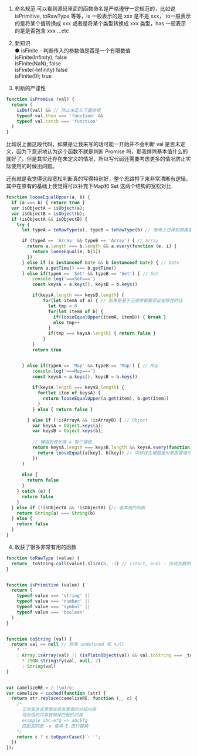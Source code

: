 1. 命名规范
可以看到源码里面的函数命名是严格遵守一定规范的，比如说 isPrimitive, toRawType 等等，is 一般表示的是 xxx 是不是 xxx， to一般表示的是将某个值转换成 xxx 或者是将某个类型转换成 xxx 类型，has 一般表示的是是否包含 xxx ...etc

2. 新知识  
● isFinite - 判断传入的参数值是否是一个有限数值  
    isFinite(Infinity);   false  
    isFinite(NaN);       false  
    isFinite(-Infinity)   false  
    isFinite(0);            true  

3. 判断的严谨性

```js
function isPromise (val) {
  return (
    isDef(val) && // 防止未定义下面抛错
    typeof val.then === 'function' &&
    typeof val.catch === 'function'
  )
}
```

比如说上面这段代码，如果是让我来写的话可能一开始并不会判断 val 是否未定义，因为下意识地认为这个函数不就是判断 Promise 吗，那我排除基本值什么的就好了，但是其实还存在未定义的情况，所以写代码还需要考虑更多的情况防止实际使用的时候出问题。  

还有就是我觉得这段宽松判断真的写得特别好，整个思路捋下来非常清晰有逻辑。其中在原有的基础上我觉得可以补充下Map和 Set 这两个结构的宽松对比.

```js
function looseEqualUpper(a, b) {
  if (a === b) { return true }
  var isObjectA = isObject(a);
  var isObjectB = isObject(b);
  if (isObjectA && isObjectB) {
    try {
      let typeA = toRawType(a), typeB = toRawType(b) // 借用上述得到源类型的方法

      if (typeA == 'Array' && typeB == 'Array') { // Array
        return a.length === b.length && a.every(function (e, i) {
          return looseEqual(e, b[i])
        })
      } else if (a instanceof Date && b instanceof Date) { // Date
        return a.getTime() === b.getTime()
      } else if(typeA == 'Set' && typeB == 'Set') { // Set
          console.log('===Set===')
          const keysA = a.keys(), keysB = b.keys()

          if(keysA.length === keysB.length) { 
              for(let itemA of a) { // 如果是基于无顺序都要验证相等性的话
                let tmp = 0
                for(let itemB of b) {
                  if(looseEqualUpper(itemA, itemB)) { break }
                  else tmp++
                }
                if(tmp === keysA.length) { return false }
              }
          } 
          return true 


      } else if(typeA == 'Map' && typeB == 'Map') { // Map
          console.log('===Map===')
          const keysA = a.keys(), keysB = b.keys()
          
          if(keysA.length === keysB.length) {
            for(let item of keysA) {
              return looseEqualUpper(a.get(item), b.get(item))
            }
          } else { return false }

        } else if (!isArrayA && !isArrayB) { // Object
          var keysA = Object.keys(a);
          var keysB = Object.keys(b);
          
          // 键值列表长度 & 每个键值
          return keysA.length === keysB.length && keysA.every(function (key) {
            return looseEqual(a[key], b[key]) // 同样存在键值是对象需要递归判断
          })
      } 
      
      else {
        return false
      }
    } catch (e) {
      return false
    }
  } else if (!isObjectA && !isObjectB) {// 基本值的判断
    return String(a) === String(b)
  } else {
    return false
  }
}
```



4. 收获了很多非常有用的函数

```js
function toRawType (value) {
  return _toString.call(value).slice(8, -1) // (start, end) - 出现负数的情况会进行 s.length + start / s.length + end 处理
}


function isPrimitive (value) {
  return (
    typeof value === 'string' ||
    typeof value === 'number' ||
    typeof value === 'symbol' ||
    typeof value === 'boolean'
  )
}


function toString (val) {
  return val == null // 排除 undefined 和 null
    ? ''
    : Array.isArray(val) || (isPlainObject(val) && val.toString === _toString)
      ? JSON.stringify(val, null, 2)
      : String(val)
}


var camelizeRE = /-(\w)/g;
var camelize = cached(function (str) {
  return str.replace(camelizeRE, function (_, c) { 
    /*
      正则表达式里面非常有意思的分组内容
      将分组的内容替换掉匹配的内容
      example abc-efg => abcEfg
      匹配到的是 -e 使用 E 进行替换
    */
    return c ? c.toUpperCase() : ''; 
  })
});
```